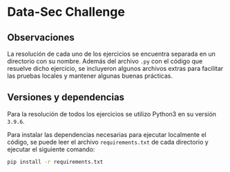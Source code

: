 # Data-Sec Challenge

## Observaciones
La resolución de cada uno de los ejercicios se encuentra separada en un directorio con su nombre. 
Además del archivo `.py` con el código que resuelve dicho ejercicio, se incluyeron algunos archivos extras para facilitar las pruebas locales y mantener algunas buenas prácticas.

## Versiones y dependencias
Para la resolución de todos los ejercicios se utilizo Python3 en su versión `3.9.6`.

Para instalar las dependencias necesarias para ejecutar localmente el código, se puede leer el archivo `requirements.txt` de cada directorio y ejecutar el siguiente comando:
```bash
pip install -r requirements.txt
```